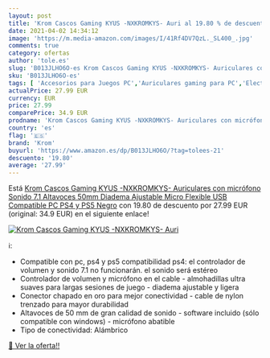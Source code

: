 ```yaml
---
layout: post
title: 'Krom Cascos Gaming KYUS -NXKROMKYS- Auri al 19.80 % de descuento'
date: 2021-04-02 14:34:12
image: 'https://m.media-amazon.com/images/I/41Rf4DV7QzL._SL400_.jpg'
comments: true
category: ofertas
author: 'tole.es'
slug: 'B013JLHO6O-es Krom Cascos Gaming KYUS -NXKROMKYS- Auriculares con...'
sku: 'B013JLHO6O-es'
tags: [ 'Accesorios para Juegos PC','Auriculares gaming para PC','Electrónica','Juegos y Accesorios para PC','Videojuegos','krom','ps4','ps5', ]
actualPrice: 27.99 EUR
currency: EUR
price: 27.99
comparePrice: 34.9 EUR
prodname: 'Krom Cascos Gaming KYUS -NXKROMKYS- Auriculares con micrófono  Sonido 7.1  Altavoces 50mm  Diadema Ajustable  Micro Flexible  USB  Compatible PC  PS4 y PS5  Negro'
country: 'es'
flag: '🇪🇸'
brand: 'Krom'
buyurl: 'https://www.amazon.es/dp/B013JLHO6O/?tag=tolees-21'
descuento: '19.80'
average: '27.99'
---
```


Está [Krom Cascos Gaming KYUS -NXKROMKYS- Auriculares con micrófono  Sonido 7.1  Altavoces 50mm  Diadema Ajustable  Micro Flexible  USB  Compatible PC  PS4 y PS5  Negro](https://www.amazon.es/dp/B013JLHO6O/?tag=tolees-21) con 19.80 de descuento por 27.99 EUR (original: 34.9 EUR) en el siguiente enlace!

[![Krom Cascos Gaming KYUS -NXKROMKYS- Auri](https://m.media-amazon.com/images/I/41Rf4DV7QzL._SL400_.jpg)](https://www.amazon.es/dp/B013JLHO6O/?tag=tolees-21)

ℹ️:

- Compatible con pc, ps4 y ps5 compatibilidad ps4: el controlador de volumen y sonido 7.1 no funcionarán. el sonido será estéreo
- Controlador de volumen y micrófono en el cable - almohadillas ultra suaves para largas sesiones de juego - diadema ajustable y ligera
- Conector chapado en oro para mejor conectividad - cable de nylon trenzado para mayor durabilidad
- Altavoces de 50 mm de gran calidad de sonido - software incluido (sólo compatible con windows) - micrófono abatible
- Tipo de conectividad: Alámbrico

[🛒 Ver la oferta!!](https://www.amazon.es/dp/B013JLHO6O/?tag=tolees-21)
